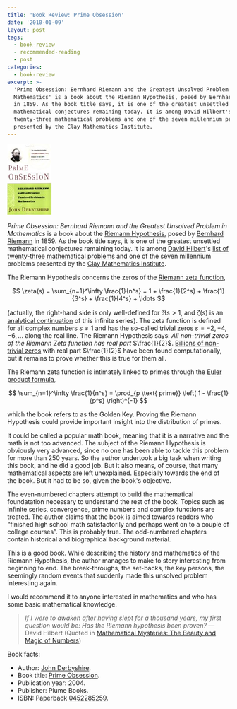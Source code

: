 ```yaml
---
title: 'Book Review: Prime Obsession'
date: '2010-01-09'
layout: post
tags:
  - book-review
  - recommended-reading
  - post
categories:
  - book-review
excerpt: >-
  'Prime Obsession: Bernhard Riemann and the Greatest Unsolved Problem in
  Mathematics' is a book about the Riemann Hypothesis, posed by Bernhard Riemann
  in 1859. As the book title says, it is one of the greatest unsettled
  mathematical conjectures remaining today. It is among David Hilbert's list of
  twenty-three mathematical problems and one of the seven millennium problems
  presented by the Clay Mathematics Institute.
---
```

<div class="pull-right"><a href="https://en.wikipedia.org/wiki/Special:BookSources/0452285259"><img src="/media/books/derbyshire03.jpg" alt=""></a></div>

*Prime Obsession: Bernhard Riemann and the Greatest Unsolved Problem in Mathematics* is a book about the [Riemann Hypothesis](http://en.wikipedia.org/wiki/Riemann_hypothesis), posed by [Bernhard Riemann](http://en.wikipedia.org/wiki/Bernhard_Riemann) in 1859. As the book title says, it is one of the greatest unsettled mathematical conjectures remaining today. It is among [David Hilbert](http://en.wikipedia.org/wiki/David_Hilbert)'s [list of twenty-three mathematical problems](http://en.wikipedia.org/wiki/Hilbert_problems) and one of the seven millennium problems presented by the [Clay Mathematics Institute](http://www.claymath.org).

The Riemann Hypothesis concerns the zeros of the [Riemann zeta function](http://en.wikipedia.org/wiki/Riemann_zeta_function),

$$
\zeta(s) = \sum_{n=1}^\infty \frac{1}{n^s} = 1 + \frac{1}{2^s} + \frac{1}{3^s} + \frac{1}{4^s} + \ldots
$$

(actually, the right-hand side is only well-defined for $\Re s > 1$, and $\zeta(s)$ is an [analytical continuation](http://en.wikipedia.org/wiki/Analytic_continuation) of this infinite series). The zeta function is defined for all complex numbers $s \neq 1$ and has the so-called trivial zeros $s=-2, -4, -6, \ldots$ along the real line. The Riemann Hypothesis says: *All non-trivial zeros of the Riemann Zeta function has real part* $\frac{1}{2}$. [Billions of non-trivial zeros](http://www.dtc.umn.edu/~odlyzko/zeta_tables/index.html) with real part $\frac{1}{2}$ have been found computationally, but it remains to prove whether this is true for them all.

The Riemann zeta function is intimately linked to primes through the [Euler product formula](http://en.wikipedia.org/wiki/Euler_product_formula),

$$
\sum_{n=1}^\infty \frac{1}{n^s} = \prod_{p \text{ prime}} \left( 1 - \frac{1}{p^s} \right)^{-1}
$$

which the book refers to as the Golden Key. Proving the Riemann Hypothesis could provide important insight into the distribution of primes.

It could be called a popular math book, meaning that it is a narrative and the math is not too advanced. The subject of the Riemann Hypothesis is obviously very advanced, since no one has been able to tackle this problem for more than 250 years. So the author undertook a big task when writing this book, and he did a good job. But it also means, of course, that many mathematical aspects are left unexplained. Especially towards the end of the book. But it had to be so, given the book's objective.

The even-numbered chapters attempt to build the mathematical foundatation necessary to understand the rest of the book. Topics such as infinite series, convergence, prime numbers and complex functions are treated. The author claims that the book is aimed towards readers who &#8220;finished high school math satisfactorily and perhaps went on to a couple of college courses&#8221;. This is probably true. The odd-numbered chapters contain historical and biographical background material.

This is a good book. While describing the history and mathematics of the Riemann Hypothesis, the author manages to make to story interesting from beginning to end. The break-throughs, the set-backs, the key persons, the seemingly random events that suddenly made this unsolved problem interesting again.

I would recommend it to anyone interested in mathematics and who has some basic mathematical knowledge.

> *If I were to awaken after having slept for a thousand years, my first question would be: Has the Riemann hypothesis been proven?* &#8212; David Hilbert (Quoted in <a href="https://en.wikipedia.org/wiki/Special:BookSources/0306454041">Mathematical Mysteries: The Beauty and Magic of Numbers</a>)

Book facts:

*   Author: [John Derbyshire](http://www.johnderbyshire.com/).
*   Book title: [Prime Obsession](http://www.johnderbyshire.com/Books/Prime/page.html).
*   Publication year: 2004.
*   Publisher: Plume Books.
*   ISBN: Paperback [0452285259](http://en.wikipedia.org/w/index.php?title=Special:BookSources&isbn=0452285259).
